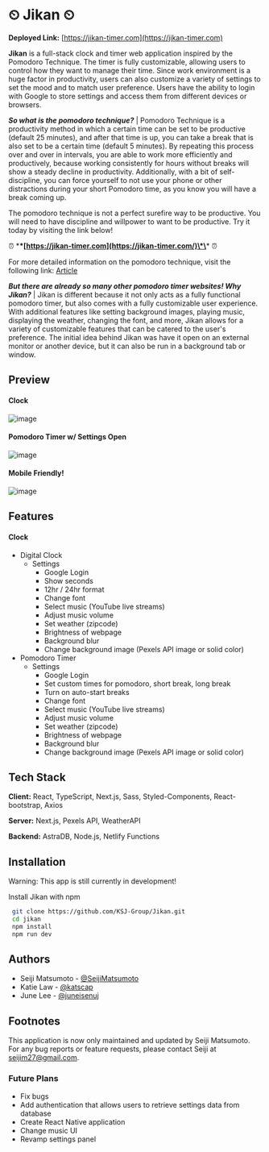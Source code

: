 # ⏲ Jikan ⏲

**Deployed Link:** [https://jikan-timer.com](https://jikan-timer.com)

**Jikan** is a full-stack clock and timer web application inspired by the Pomodoro Technique.
The timer is fully customizable, allowing users to control how they want to manage their time.
Since work environment is a huge factor in productivity, users can also customize a variety of
settings to set the mood and to match user preference. Users have the ability to login with Google
to store settings and access them from different devices or browsers.

**_So what is the pomodoro technique?_** |
Pomodoro Technique is a productivity method in which a certain time can be set to be productive (default 25 minutes),
and after that time is up, you can take a break that is also set to be a certain time (default 5 minutes). By repeating this process
over and over in intervals, you are able to work more efficiently and productively, because working consistently for hours without
breaks will show a steady decline in productivity. Additionally, with a bit of self-discipline, you can force yourself to not use
your phone or other distractions during your short Pomodoro time, as you know you will have a break coming up.

The pomodoro technique is not a perfect surefire way to be productive. You will need to have discipline and willpower
to want to be productive. Try it today by visiting the link below!

⏰ \***\*[https://jikan-timer.com](https://jikan-timer.com/)\*\*** ⏰

For more detailed information on the pomodoro technique, visit the following link: [Article](https://www.forbes.com/sites/bryancollinseurope/2020/03/03/the-pomodoro-technique/)

**_But there are already so many other pomodoro timer websites! Why Jikan?_** |
Jikan is different because it not only acts as a fully functional pomodoro timer, but also comes with a fully customizable user experience.
With additional features like setting background images, playing music, displaying the weather, changing the font, and more, Jikan
allows for a variety of customizable features that can be catered to the user's preference. The initial idea behind Jikan was
have it open on an external monitor or another device, but it can also be run in a background tab or window.

## Preview

#### Clock

![image](https://i.imgur.com/ir5izFp.png)

#### Pomodoro Timer w/ Settings Open

![image](https://i.imgur.com/70sHa2o.png)

#### Mobile Friendly!

![image](https://i.imgur.com/jD2jUeX.png)

## Features

#### Clock

- Digital Clock
  - Settings
    - Google Login
    - Show seconds
    - 12hr / 24hr format
    - Change font
    - Select music (YouTube live streams)
    - Adjust music volume
    - Set weather (zipcode)
    - Brightness of webpage
    - Background blur
    - Change background image (Pexels API image or solid color)
- Pomodoro Timer
  - Settings
    - Google Login
    - Set custom times for pomodoro, short break, long break
    - Turn on auto-start breaks
    - Change font
    - Select music (YouTube live streams)
    - Adjust music volume
    - Set weather (zipcode)
    - Brightness of webpage
    - Background blur
    - Change background image (Pexels API image or solid color)

## Tech Stack

**Client:** React, TypeScript, Next.js, Sass, Styled-Components, React-bootstrap, Axios

**Server:** Next.js, Pexels API, WeatherAPI

**Backend:** AstraDB, Node.js, Netlify Functions

## Installation

Warning: This app is still currently in development!

Install Jikan with npm

```bash
 git clone https://github.com/KSJ-Group/Jikan.git
 cd jikan
 npm install
 npm run dev
```

## Authors

- Seiji Matsumoto - [@SeijiMatsumoto](https://www.github.com/SeijiMatsumoto)
- Katie Law - [@katscap](https://www.github.com/katscap)
- June Lee - [@juneisenuj](https://www.github.com/juneisenuj)

## Footnotes

This application is now only maintained and updated by Seiji Matsumoto.
For any bug reports or feature requests, please contact Seiji at [seijim27@gmail.com](mailto:seijim27@gmail.com).

### Future Plans

- Fix bugs
- Add authentication that allows users to retrieve settings data from database
- Create React Native application
- Change music UI
- Revamp settings panel
